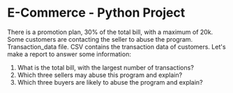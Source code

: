 # E-Commerce - Python Project
There is a promotion plan, 30% of the total bill, with a maximum of 20k. Some customers are contacting the seller to abuse the program. Transaction_data file. CSV contains the transaction data of customers.
Let's make a report to answer some information:
1. What is the total bill, with the largest number of transactions?
2. Which three sellers may abuse this program and explain?
3. Which three buyers are likely to abuse the program and explain?
